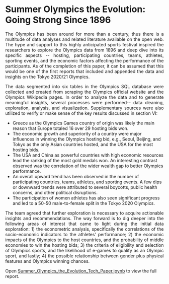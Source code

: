 # Summer Olympics the Evolution: Going Strong Since 1896

<p align="justify">The Olympics has been around for more than a century, thus there is a multitude of data analyses and related literature available on the open web. The hype and support to this highly anticipated sports festival inspired the researchers to explore the Olympics data from 1896 and deep dive into its specific aspects -- hosting, participating countries, teams, athletes, sporting events, and the economic factors affecting the performance of the participants. As of the completion of this paper, it can be assumed that this would be one of the first reports that included and appended the data and insights on the Tokyo 2020/21 Olympics.</p>

<p align="justify">The data segmented into six tables in the Olympics SQL database were collected and created from scraping the Olympics official website and the Olympics Wikipedia pages. In order to analyze the data and to generate meaningful insights, several processes were performed-- data cleaning, exploration, analysis, and visualization. Supplementary sources were also utilized to verify or make sense of the key results discussed in section VI:</p>

<ul>
<li>Greece as the Olympics Games country of origin was likely the main reason that Europe totaled 16 over 29 hosting bids won.</li>
<li>The economic growth and superiority of a country were major influences in winning the Olympics hosting bid, e.g., Seoul, Beijing, and Tokyo as the only Asian countries hosted, and the USA for the most hosting bids.</li>
<li>The USA and China as powerful countries with high economic resources lead the ranking of the most gold medals won. An interesting contrast observed was the correlation of the wider wealth gap to better Olympics performance.</li>
<li>An overall upward trend has been observed in the number of participating countries, teams, athletes, and sporting events. A few dips or downward trends were attributed to several boycotts, public health concerns, and other political disruptions.</li>
<li>The participation of women athletes has also seen significant progress and led to a 50-50 male-to-female split in the Tokyo 2020 Olympics.</li>
</ul>

<p align="justify">The team agreed that further exploration is necessary to acquire actionable insights and recommendations. The way forward is to dig deeper into the following areas of interest that came to light during the initial data exploration: 1) the econometric analysis, specifically the correlations of the socio-economic indicators to the athletes’ performance; 2) the economic impacts of the Olympics to the host countries, and the probability of middle economies to win the hosting bids; 3) the criteria of eligibility and selection of Olympics sports, and the likelihood of e-games to qualify as an Olympic sport, and lastly; 4) the possible relationship between gender plus physical features and Olympics winning chances.</p>

Open <a href="https://github.com/jazeljayme/Web-Scraping-Olympics-Website-to-Analyze-Summer-Olympics/blob/master/Summer_Olympics_the_Evolution_Tech_Paper.ipynb">Summer_Olympics_the_Evolution_Tech_Paper.ipynb</a> to view the full report.
